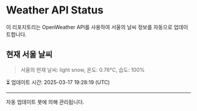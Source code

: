 
# Weather API Status

이 리포지토리는 OpenWeather API를 사용하여 서울의 날씨 정보를 자동으로 업데이트합니다.

## 현재 서울 날씨
> 서울의 현재 날씨: light snow, 온도: 0.76°C, 습도: 100%

⏳ 업데이트 시간: 2025-03-17 19:28:19 (UTC)

---
자동 업데이트 봇에 의해 관리됩니다.
